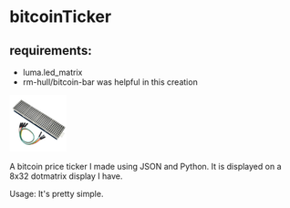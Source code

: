# bitcoinTicker

## requirements: 

* luma.led_matrix
* rm-hull/bitcoin-bar was helpful in this creation

<p>
  <a name="top" href="https://github.com/nolimitcarter/bitcoinTicker">
    <img height="100px" width="100px" src="pics/dotmatrix.jpg">
  </a>
</p>

A bitcoin price ticker I made using JSON and Python. It is displayed on a 8x32 dotmatrix display I have. 

Usage: It's pretty simple. 
